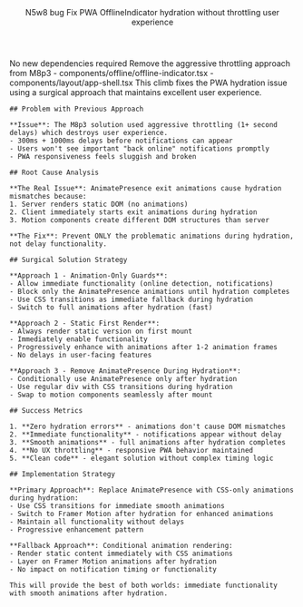 <Climb>
  <header>
    <id>N5w8</id>
    <type>bug</type>
    <description>Fix PWA OfflineIndicator hydration without throttling user experience</description>
  </header>
  <newDependencies>No new dependencies required</newDependencies>
  <prerequisitChanges>Remove the aggressive throttling approach from M8p3</prerequisitChanges>
  <relevantFiles>
    - components/offline/offline-indicator.tsx
    - components/layout/app-shell.tsx
  </relevantFiles>
  <everythingElse>
    This climb fixes the PWA hydration issue using a surgical approach that maintains excellent user experience.

    ## Problem with Previous Approach

    **Issue**: The M8p3 solution used aggressive throttling (1+ second delays) which destroys user experience.
    - 300ms + 1000ms delays before notifications can appear
    - Users won't see important "back online" notifications promptly
    - PWA responsiveness feels sluggish and broken

    ## Root Cause Analysis

    **The Real Issue**: AnimatePresence exit animations cause hydration mismatches because:
    1. Server renders static DOM (no animations)
    2. Client immediately starts exit animations during hydration
    3. Motion components create different DOM structures than server

    **The Fix**: Prevent ONLY the problematic animations during hydration, not delay functionality.

    ## Surgical Solution Strategy

    **Approach 1 - Animation-Only Guards**:
    - Allow immediate functionality (online detection, notifications)
    - Block only the AnimatePresence animations until hydration completes
    - Use CSS transitions as immediate fallback during hydration
    - Switch to full animations after hydration (fast)

    **Approach 2 - Static First Render**:
    - Always render static version on first mount
    - Immediately enable functionality
    - Progressively enhance with animations after 1-2 animation frames
    - No delays in user-facing features

    **Approach 3 - Remove AnimatePresence During Hydration**:
    - Conditionally use AnimatePresence only after hydration
    - Use regular div with CSS transitions during hydration
    - Swap to motion components seamlessly after mount

    ## Success Metrics

    1. **Zero hydration errors** - animations don't cause DOM mismatches
    2. **Immediate functionality** - notifications appear without delay
    3. **Smooth animations** - full animations after hydration completes
    4. **No UX throttling** - responsive PWA behavior maintained
    5. **Clean code** - elegant solution without complex timing logic

    ## Implementation Strategy

    **Primary Approach**: Replace AnimatePresence with CSS-only animations during hydration:
    - Use CSS transitions for immediate smooth animations
    - Switch to Framer Motion after hydration for enhanced animations
    - Maintain all functionality without delays
    - Progressive enhancement pattern

    **Fallback Approach**: Conditional animation rendering:
    - Render static content immediately with CSS animations
    - Layer on Framer Motion animations after hydration
    - No impact on notification timing or functionality

    This will provide the best of both worlds: immediate functionality with smooth animations after hydration.
  </everythingElse>
</Climb> 